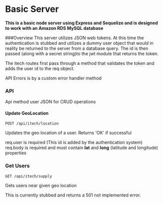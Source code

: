 # Basic Server #

__This is a basic node server using Express and Sequelize and is designed to work
with an Amazon RDS MySQL database__

###Overview
This server utilizes JSON web tokens.  At this time the authentication is stubbed
and utilizes a dummy user object that would in reality be returned to the server
from a database query.  The id is then passed (along with a secret string)to the
jwt module that returns the token.

The itech routes first pass through a method that validates the token and adds the
user id to the req object.

API Errors is by a custom error handler method

### API

Api method user JSON for CRUD operations

#### Update GeoLocation

```POST /api/itech/location```

Updates the geo location of a user.  Returns 'OK' if successful

req.user is required (This id is added by the authentication system)
req.body is required and must contain __lat__ and __long__ (latitude and
longitude) properties

### Get Users

```GET /api/itech/supply```

Gets users near given geo location

This is currently stubbed and returns a 501 not implemented error.